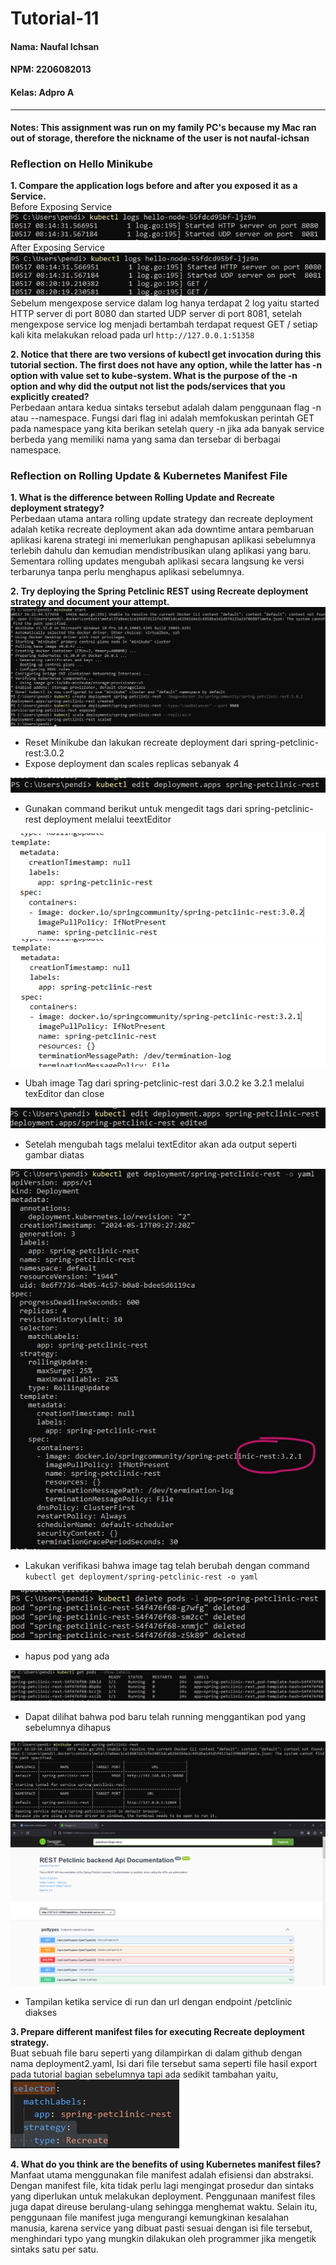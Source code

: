 # Tutorial-11
#### Nama: Naufal Ichsan
#### NPM: 2206082013
#### Kelas: Adpro A
---
#### Notes: This assignment was run on my family PC's because my Mac ran out of storage, therefore the nickname of the user is not naufal-ichsan
### Reflection on Hello Minikube

**1. Compare the application logs before and after you exposed it as a Service.**    
Before Exposing Service
![Alt text](assets/images/image-x.png)
After Exposing Service
![Alt text](assets/images/image-y.png)
Sebelum mengexpose service dalam log hanya terdapat 2 log yaitu started HTTP server di port 8080 dan started UDP server di port 8081, setelah mengexpose service log menjadi bertambah terdapat request GET / setiap kali kita melakukan reload pada url ```http://127.0.0.1:51358```

**2. Notice that there are two versions of kubectl get invocation during this tutorial section. The first does not have any option, while the latter has -n option with value set to kube-system. What is the purpose of the -n option and why did the output not list the pods/services that you explicitly created?**    
Perbedaan antara kedua sintaks tersebut adalah dalam penggunaan flag -n atau --namespace. Fungsi dari flag ini adalah memfokuskan perintah GET pada namespace yang kita berikan setelah query -n jika ada banyak service berbeda yang memiliki nama yang sama dan tersebar di berbagai namespace.


### Reflection on Rolling Update & Kubernetes Manifest File
**1. What is the difference between Rolling Update and Recreate deployment strategy?**    
Perbedaan utama antara rolling update strategy dan recreate deployment adalah ketika recreate deployment akan ada downtime antara pembaruan aplikasi karena strategi ini memerlukan penghapusan aplikasi sebelumnya terlebih dahulu dan kemudian mendistribusikan ulang aplikasi yang baru. Sementara rolling updates mengubah aplikasi secara langsung ke versi terbarunya tanpa perlu menghapus aplikasi sebelumnya.

**2. Try deploying the Spring Petclinic REST using Recreate deployment strategy and document your attempt.**
![Alt text](assets/images/image.png)
- Reset Minikube dan lakukan recreate deployment dari spring-petclinic-rest:3.0.2
- Expose deployment dan scales replicas sebanyak 4

![Alt text](assets/images/image-1.png)
- Gunakan command berikut untuk mengedit tags dari spring-petclinic-rest deployment melalui teextEditor

![Alt text](assets/images/image-2.png)
![Alt text](assets/images/image-3.png)
- Ubah image Tag dari spring-petclinic-rest dari 3.0.2 ke 3.2.1 melalui texEditor dan close

![Alt text](assets/images/image-4.png)
- Setelah mengubah tags melalui textEditor akan ada output seperti gambar diatas

![Alt text](assets/images/image-5.png)
- Lakukan verifikasi bahwa image tag telah berubah dengan command ```kubectl get deployment/spring-petclinic-rest -o yaml```

![Alt text](assets/images/image-6.png)
- hapus pod yang ada

![Alt text](assets/images/image-7.png)
- Dapat dilihat bahwa pod baru telah running menggantikan pod yang sebelumnya dihapus

![Alt text](assets/images/image-9.png)
![Alt text](assets/images/image-8.png)
- Tampilan ketika service di run dan url dengan endpoint /petclinic diakses 


**3. Prepare different manifest files for executing Recreate deployment strategy.**   
Buat sebuah file baru seperti yang dilampirkan di dalam github dengan nama deployment2.yaml, Isi dari file tersebut sama seperti file hasil export pada tutorial bagian sebelumnya tapi ada sedikit tambahan yaitu,    
![Alt text](assets/images/image-10.png)

**4. What do you think are the benefits of using Kubernetes manifest files?**    
Manfaat utama menggunakan file manifest adalah efisiensi dan abstraksi. Dengan manifest file, kita tidak perlu lagi mengingat prosedur dan sintaks yang diperlukan untuk melakukan deployment. Penggunaan manifest files juga dapat direuse berulang-ulang sehingga menghemat waktu. Selain itu, penggunaan file manifest juga mengurangi kemungkinan kesalahan manusia, karena service yang dibuat pasti sesuai dengan isi file tersebut, menghindari typo yang mungkin dilakukan oleh programmer jika mengetik sintaks satu per satu.
